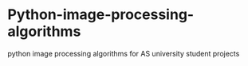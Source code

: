 # Python-image-processing-algorithms
python image processing algorithms for AS university student projects
